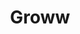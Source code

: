 ---
blog: https://groww.in/blog
facebook: https://facebook.com/growwapp
googleplus: https://plus.google.com/b/112795119140865328446/+GrowwIn
instagram: https://instagram.com/groww_official
logohandle: growwin
sort: groww
title: Groww
twitter: https://x.com/_groww
website: https://groww.in/
youtube: https://youtube.com/channel/UCw5TLrz3qADabwezTEcOmgQ
---